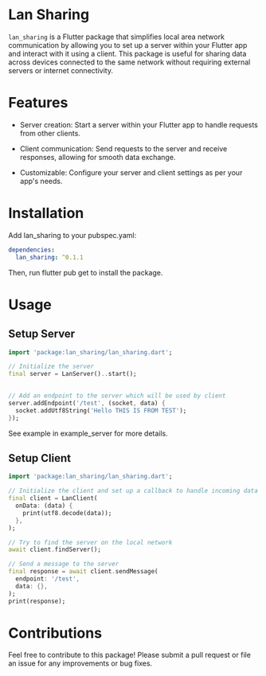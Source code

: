 # Lan Sharing 

`lan_sharing` is a Flutter package that simplifies local area network communication by allowing you to set up a server within your Flutter app and interact with it using a client. This package is useful for sharing data across devices connected to the same network without requiring external servers or internet connectivity.

# Features
- Server creation: Start a server within your Flutter app to handle requests from other clients.

- Client communication: Send requests to the server and receive responses, allowing for smooth data exchange.

- Customizable: Configure your server and client settings as per your app's needs.

# Installation
Add lan_sharing to your pubspec.yaml:

```yaml
dependencies:
  lan_sharing: ^0.1.1
```

Then, run flutter pub get to install the package.

# Usage

## Setup Server 

```dart
import 'package:lan_sharing/lan_sharing.dart';

// Initialize the server
final server = LanServer()..start();
  

// Add an endpoint to the server which will be used by client
server.addEndpoint('/test', (socket, data) {
  socket.addUtf8String('Hello THIS IS FROM TEST');
});
```

See example in example_server for more details. 

## Setup Client

```dart
import 'package:lan_sharing/lan_sharing.dart';

// Initialize the client and set up a callback to handle incoming data
final client = LanClient(
  onData: (data) {
    print(utf8.decode(data));
  },
);

// Try to find the server on the local network
await client.findServer();

// Send a message to the server
final response = await client.sendMessage(
  endpoint: '/test',
  data: {},
);
print(response);
```

# Contributions

Feel free to contribute to this package! Please submit a pull request or file an issue for any improvements or bug fixes.








